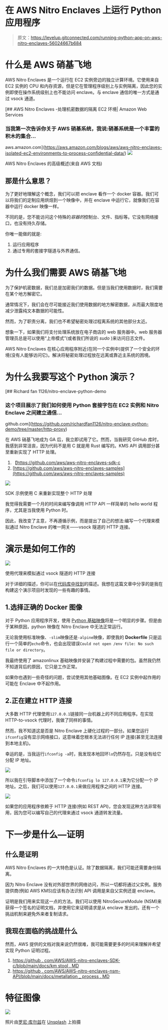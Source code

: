 # 在 AWS Nitro Enclaves 上运行 Python 应用程序

> 原文：<https://levelup.gitconnected.com/running-python-app-on-aws-nitro-enclaves-56024667b684>

# 什么是 AWS 硝基飞地

AWS Nitro Enclaves 是一个运行在 EC2 实例旁边的独立计算环境。它使用来自 EC2 实例的 CPU 和内存资源，但是它在管理程序级别上与实例隔离，因此您的实例即使在操作系统级别上也不能访问 enclave。与 enclave 通信的唯一方式是通过 vsock 通道。

[](https://aws.amazon.com/blogs/aws/aws-nitro-enclaves-isolated-ec2-environments-to-process-confidential-data/) [## AWS Nitro Enclaves -处理机密数据的隔离 EC2 环境| Amazon Web Services

### 当我第一次告诉你关于 AWS 硝基系统，我说:硝基系统是一个丰富的积木的集合…

aws.amazon.com](https://aws.amazon.com/blogs/aws/aws-nitro-enclaves-isolated-ec2-environments-to-process-confidential-data/) ![](img/307765b12d8cc3b296445ccb355621f8.png)

AWS Nitro Enclaves 的高级概述(来自 AWS 文档)

## 那是什么意思？

为了更好地理解这个概念，我们可以把 enclave 看作一个 docker 容器。我们可以将我们的定制应用烘焙到一个映像中，并在 enclave 中运行它，就像我们在容器中运行 docker 映像一样。

不同的是，您不能访问这个特殊的*容器的*控制台、文件、指标等。它没有网络接口，也没有持久存储。

你唯一能做的就是:

1.  运行应用程序
2.  通过专用的套接字隧道与外界通信。

# 为什么我们需要 AWS 硝基飞地

为了保护机密数据，我们总是加密我们的数据。但是当我们使用数据时，我们需要在某个地方解密它。

通常情况下，我们会在尽可能接近我们使用数据的地方解密数据，从而最大限度地减少泄露纯文本数据的可能性。

然而，为了职责分离，我们也不希望秘密处理过程离系统的其他部分太近。

想象一下，如果我们将支付处理系统放在电子商店的 web 服务器中。web 服务器管理员总是可以使用“上帝模式”(或者我们所说的 *sudo* )来访问日志文件。

AWS Nitro Enclaves 在核心应用程序附近(在同一个实例中)提供了一个安全的环境(没有人能够访问它)。解决将秘密处理过程放在远离或靠近主系统的困境。

# 为什么我要写这个 Python 演示？

[](https://github.com/richardfan1126/nitro-enclave-python-demo/tree/master/http-proxy) [## Richard fan 1126/nitro-enclave-python-demo

### 这个项目展示了我们如何使用 Python 套接字包在 EC2 实例和 Nitro Enclave 之间建立通信…

github.com](https://github.com/richardfan1126/nitro-enclave-python-demo/tree/master/http-proxy) 

在 AWS 硝基飞地成为 GA 后，我立即试用了它。然而，当我研究 GitHub 库时，我感到非常沮丧，因为代码不是用 C 就是用 Rust 编写的。KMS API 调用部分甚至重新实现了 HTTP 处理。

1.  【https://github.com/aws/aws-nitro-enclaves-sdk-c 
2.  [https://github.com/aws/aws-nitro-enclaves-samples](https://github.com/aws/aws-nitro-enclaves-samples)

![](img/cb348c23880e3228a0647d6f79379f56.png)

SDK 示例使用 C 来重新实现整个 HTTP 处理

我觉得我需要一个月的时间来编写像调用 HTTP API 一样简单的 hello world 程序，尤其是当我使用 Python 时。

因此，我改变了主意，不再遵循示例，而是提出了自己的想法:编写一个代理来模拟通过 Nitro Enclave 的唯一网关——vsock 隧道的 HTTP 连接。

# 演示是如何工作的

![](img/b23c55ad71425ea00dc5974d8ca5667d.png)

使用代理来模拟通过 vsock 隧道的 HTTP 连接

对于详细的描述，你可以在[代码库中找到](https://github.com/richardfan1126/nitro-enclave-python-demo/blob/master/README.md)的描述。我想在这篇文章中分享的是我在构建这个演示项目时发现的一些有趣的事情。

## 1.选择正确的 Docker 图像

对于 Python 应用程序开发，使用 [Python 基础映像](https://hub.docker.com/_/python)将是一个明显的步骤。但是由于某种原因，python 映像在 Nitro Enclave 中无法正常运行。

无论我使用标准映像、`-slim`映像还是`-alpine`映像，即使我的 **Dockerfile** 只是运行一个简单的`echo`命令，也会出现错误`Could not open /env file: No such file or directory`。

我最终使用了 amazonlinux 基础映像并安装了构建过程中需要的包。虽然我仍然不知道背后的原因，它只是工作正常。

如果你也遇到一些奇怪的问题，尝试使用其他基础图像。在 EC2 实例中起作用的可能在 Enclave 中不起作用。

## 2.正在建立 HTTP 连接

大多数 HTTP 代理使用`127.0.0.1`链接同一台机器上的不同应用程序。在实现 HTTP-to-vsock 代理时，我做了同样的事情。

然而，我不知道这是否是 Nitro Enclave 上硬化过程的一部分。如果您运行`ifconfig`没有显示网络接口，这意味着您根本无法进行任何 IP 连接(甚至无法连接到本地主机)。

幸运的是，当我运行`ifconfig -a`时，我发现本地回环`lo`仍然存在。只是没有给它分配 IP 地址。

![](img/855041d09b6fa195d173babba752c58f.png)

所以我在引导脚本中添加了一个命令`ifconfig lo 127.0.0.1`来为它分配一个 IP 地址。之后，我们可以使用`127.0.0.1`来做应用程序之间的 HTTP 连接。

![](img/d8055358e6e95a613f5425d6395bc439.png)

如果您的应用程序依赖于 HTTP 连接(例如 REST API)，您会发现这种方法非常有用，因为您可以编写自己的代理来通过 vsock 通道转发流量。

# 下一步是什么—证明

## 什么是证明

AWS Nitro Enclaves 的一大特色是认证。除了数据隔离，我们可能还需要身份隔离。

因为 Nitro Enclave 没有对外部世界的网络访问，所以一切都将通过父实例。服务提供商(例如 AWS KMS)应该有办法识别 API 调用是来自父实例还是 enclave。

证明是我们用来实现这一点的方法。我们可以使用 NitroSecureModule (NSM)来获得一个签名的证明文档，并使用它来证明请求是从 enclave 发出的。还有一个挑战机制来避免外来者复制请求。

## 我现在面临的挑战是什么

然而，AWS 提供的文档对我来说仍然很难，我可能需要更多的时间来理解并希望实现 Python 证明过程。

1.  [https://github . com/AWS/AWS-nitro-enclaves-SDK-c/blob/main/docs/km stool . MD](https://github.com/aws/aws-nitro-enclaves-sdk-c/blob/main/docs/kmstool.md)
2.  [https://github . com/AWS/AWS-nitro-enclaves-nsm-API/blob/main/docs/metallation _ process . MD](https://github.com/aws/aws-nitro-enclaves-nsm-api/blob/main/docs/attestation_process.md)

# 特征图像

![](img/844d52cbc5a4527ff5013d6cc89d0e49.png)

照片由[罗尼·库尔兹](https://unsplash.com/@ronnikurtz?utm_source=medium&utm_medium=referral)在 [Unsplash](https://unsplash.com?utm_source=medium&utm_medium=referral) 上拍摄